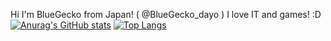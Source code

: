 Hi I'm BlueGecko from Japan! ( @BlueGecko_dayo )
I love IT and games! :D
[![Anurag's GitHub stats](https://github-readme-stats.vercel.app/api?username=BlueGeckoLOL)](https://github.com/anuraghazra/github-readme-stats)
[![Top Langs](https://github-readme-stats.vercel.app/api/top-langs/?username=BlueGeckoLOL&layout=compact)](https://github.com/anuraghazra/github-readme-stats)
